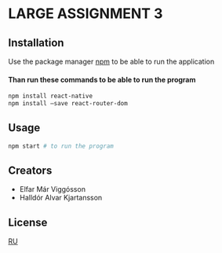 # LARGE ASSIGNMENT 3

## Installation

Use the package manager [npm](https://www.npmjs.com/get-npm) to be able to run the application 

#### Than run these commands to be able to run the program
```bash
npm install react-native
npm install —save react-router-dom
```

## Usage

```python
npm start # to run the program
```

## Creators
* Elfar Már Viggósson
* Halldór Alvar Kjartansson


## License
[RU](https://www.Ru.is)
